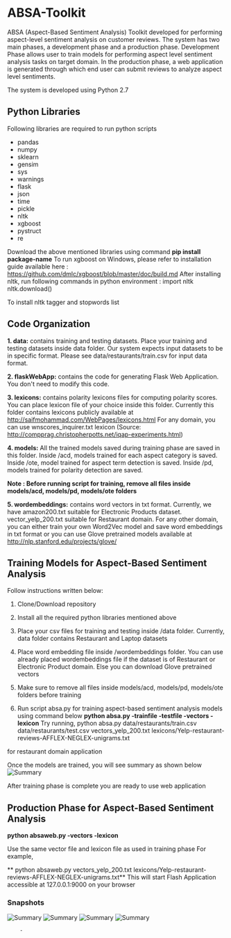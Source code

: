 # ABSA-Toolkit
ABSA (Aspect-Based Sentiment Analysis) Toolkit developed for performing aspect-level sentiment analysis on customer reviews. The system has two main phases, a development phase and a production phase. Development Phase allows user to train models for performing aspect level sentiment analysis tasks on target domain. In the production phase, a web application is generated through which end user can submit reviews to analyze aspect level sentiments.

The system is developed using Python 2.7

## Python Libraries
Following libraries are required to run python scripts
- pandas
- numpy
- sklearn
- gensim
- sys
- warnings
- flask
- json
- time
- pickle
- nltk
- xgboost
- pystruct
- re

Download the above mentioned libraries using  command **pip install package-name**
To run xgboost on Windows, please refer to installation guide available here : https://github.com/dmlc/xgboost/blob/master/doc/build.md
After installing nltk, run following commands in python environment : 
import nltk
nltk.download()

To install nltk tagger and stopwords list
## Code Organization
**1. data:** contains training and testing datasets. Place your training and testing datasets inside data folder. Our system expects input datasets to be in specific format. Please see data/restaurants/train.csv for input data format.

**2. flaskWebApp:** contains the code for generating Flask Web Application. You don't need to modify this code.

**3. lexicons:** contains polarity lexicons files for computing polarity scores. You can place lexicon file of your choice inside this folder. Currently this folder contains lexicons publicly available at http://saifmohammad.com/WebPages/lexicons.html
For any domain, you can use  wnscores_inquirer.txt lexicon (Source: http://compprag.christopherpotts.net/iqap-experiments.html)

**4. models:** All the trained models saved during training phase are saved in this folder. Inside /acd, models trained for each aspect category is saved. Inside /ote, model trained for aspect term detection is saved. Inside /pd, models trained for polarity detection are saved.

**Note : Before running script for training, remove all files inside models/acd, models/pd, models/ote folders**

**5. wordembeddings:** contains word vectors in txt format. Currently, we have amazon200.txt suitable for Electronic Products dataset. vector_yelp_200.txt suitable for Restaurant domain. For any other domain, you can either train your own Word2Vec model and save word embeddings in txt format or you can use Glove pretrained models available at http://nlp.stanford.edu/projects/glove/

## Training Models for Aspect-Based Sentiment Analysis
Follow instructions written below:
1. Clone/Download repository
2. Install all the required python libraries mentioned above
3. Place your csv files for training and testing inside /data folder. Currently, data folder contains Restaurant and Laptop datasets 
4. Place word embedding file inside /wordembeddings folder. You can use already placed wordembeddings file if the dataset is of Restaurant or Electronic Product domain. Else you can download Glove pretrained vectors

5. Make sure to remove all files inside models/acd, models/pd, models/ote folders before training
6. Run script absa.py for training aspect-based sentiment analysis models using command below
        **python absa.py -trainfile -testfile -vectors -lexicon**
   Try running,
   python absa.py data/restaurants/train.csv data/restaurants/test.csv vectors_yelp_200.txt lexicons/Yelp-restaurant-reviews-AFFLEX-NEGLEX-unigrams.txt 

  for restaurant domain application

Once the models are trained, you will see summary as shown below
![Summary](https://github.com/zarmeen92/ABSA-Toolkit/blob/master/absa-snapshots/Capture6.PNG)


After training phase is complete you are ready to use web application

## Production Phase for Aspect-Based Sentiment Analysis
**python absaweb.py -vectors -lexicon**

Use the same vector file and lexicon file as used in training phase
For example,

** python absaweb.py vectors_yelp_200.txt lexicons/Yelp-restaurant-reviews-AFFLEX-NEGLEX-unigrams.txt**
This will start Flash Application accessible at 127.0.0.1:9000 on your browser
### Snapshots 

![Summary](https://github.com/zarmeen92/ABSA-Toolkit/blob/master/absa-snapshots/Capture7.PNG)
![Summary](https://github.com/zarmeen92/ABSA-Toolkit/blob/master/absa-snapshots/Capture8.PNG)
![Summary](https://github.com/zarmeen92/ABSA-Toolkit/blob/master/absa-snapshots/Capture9.PNG)
![Summary](https://github.com/zarmeen92/ABSA-Toolkit/blob/master/absa-snapshots/Capture10.PNG)













        - 


